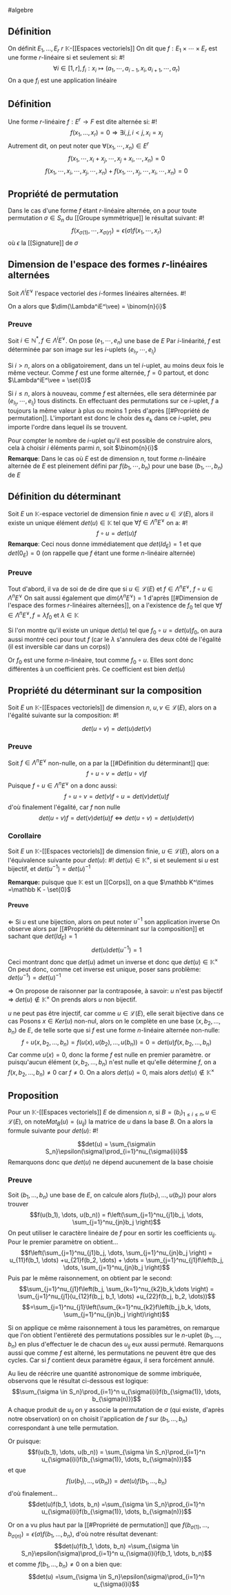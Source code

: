 #algebre 
## Définition
On définit $E_1, \dots, E_r$ $r$ $\mathbb K$-[[Espaces vectoriels]]
On dit que $f: E_1 \times \cdots \times E_r$ est une forme $r$-linéaire si et seulement si: #!
$$\forall i \in [1, r], f_i: x_i \mapsto(a_1, \cdots,a_{i-1}, x_i, a_{i+1}, \cdots, a_r)$$
On a que $f_i$ est une application linéaire
<!--ID: 1709998087881-->


## Définition
Une forme $r$-linéaire $f: E^r \to F$ est dite alternée si: #!
$$f(x_1, \dots, x_r) = 0 \Rightarrow \exists i,j, i <j, x_i = x_j$$
Autrement dit, on peut noter que $\forall(x_1, \cdots, x_n) \in E^r$
$$f(x_1, \cdots, x_i +x_j, \cdots, x_j +x_i, \cdots, x_n) = 0$$
$$f(x_1, \cdots, x_i, \cdots, x_j, \cdots,  x_n) +f(x_1,\cdots, x_j, \cdots, x_i,\cdots, x_n) = 0$$
<!--ID: 1709998087888-->

## Propriété de permutation
Dans le cas d'une forme $f$ étant $r$-linéaire alternée, on a pour toute permutation $\sigma \in S_n$ du [[Groupe symmétrique]] le résultat suivant: #!
$$f(x_{\sigma(1)}, \cdots, x_{\sigma(r)}) = \epsilon(\sigma)f(x_1, \cdots, x_r)$$
où $\epsilon$ la [[Signature]] de $\sigma$
<!--ID: 1709999896083-->


## Dimension de l'espace des formes $r$-linéaires alternées
Soit $\Lambda^iE^\vee$ l'espace vectoriel des $i$-formes linéaires alternées. #!

On a alors que $\dim(\Lambda^iE^\vee) = \binom{n}{i}$ 
<!--ID: 1709999896090-->


### Preuve
Soit $i \in \mathbb N^*, f \in \Lambda^iE^\vee$. On pose $(e_1, \cdots, e_n)$ une base de $E$
Par $i$-linéarité, $f$ est déterminée par son image sur les $i$-uplets $(e_{l_1}, \cdots, e_{l_i})$

Si $i > n$, alors on a obligatoirement, dans un tel $i$-uplet, au moins deux fois le même vecteur.
Comme $f$ est une forme alternée, $f = 0$ partout, et donc $\Lambda^iE^\vee = \set{0}$

Si $i \leq n$, alors à nouveau, comme $f$ est alternées, elle sera déterminée par $(e_{l_1}, \cdots, e_{l_i})$ tous distincts.
En effectuant des permutations sur ce $i$-uplet, $f$ a toujours la même valeur à plus ou moins 1 près d'après [[#Propriété de permutation]]. L'important  est donc le choix des $e_k$ dans ce $i$-uplet, peu importe l'ordre dans lequel ils se trouvent.

Pour compter le nombre de $i$-uplet qu'il est possible de construire alors, cela à choisir $i$ éléments parmi $n$, soit $\binom{n}{i}$ 
$$\tag*{$\blacksquare$}$$
**Remarque**: Dans le cas où $E$ est de dimension $n$, tout forme $n$-linéaire alternée de $E$ est pleinement défini par $f(b_1, \cdots, b_n)$ pour une base $(b_1, \cdots, b_n)$ de $E$ 

## Définition du déterminant
Soit $E$ un $\mathbb K$-espace vectoriel de dimension finie $n$ avec $u \in \mathcal{L}(E)$, alors il existe un unique élément $det(u) \in \mathbb K$ tel que $\forall f \in \Lambda^nE^\vee$ on a: #!
$$f \circ u = det(u)f$$
**Remarque**:
Ceci nous donne immédiatement que $det(Id_E) = 1$ et que $det(0_E) = 0$ (on rappelle que $f$ étant une forme $n$-linéaire alternée)
<!--ID: 1709999896094-->

### Preuve
Tout d'abord, il va de soi de de dire que si $u \in \mathcal L(E)$ et $f \in \Lambda^n E^\vee$, $f \circ u \in \Lambda^nE^\vee$
On sait aussi également que $dim(\Lambda ^nE^\vee) = 1$ d'après [[#Dimension de l'espace des formes $r$-linéaires alternées]], on a l'existence de $f_0$ tel que $\forall f \in \Lambda^nE^\vee, f= \lambda f_0$ et $\lambda \in \mathbb K$

Si l'on montre qu'il existe un unique $det(u)$ tel que $f_0 \circ u = det(u)f_0$, on aura aussi montré ceci pour tout $f$ (car le $\lambda$ s'annulera des deux côté de l'égalité (il est inversible car dans un corps))

Or $f_0$ est une forme $n$-linéaire, tout comme $f_0 \circ u$. Elles sont donc différentes à un coefficient près. Ce coefficient est bien $det(u)$

## Propriété du déterminant sur la composition
Soit $E$ un $\mathbb K$-[[Espaces vectoriels]] de dimension $n$, $u,v \in \mathcal L(E)$, alors on a l'égalité suivante sur la composition: #!

$$det(u \circ v ) = det(u)det(v)$$
<!--ID: 1710023152442-->


### Preuve
Soit $f \in \Lambda^nE^\vee$ non-nulle, on a par la [[#Définition du déterminant]] que:
$$f \circ u \circ v = det(u\circ v)f$$
Puisque $f \circ u \in \Lambda^nE^\vee$ on a donc aussi:
$$f \circ u \circ v = det(v)f \circ u = det(v)det(u)f$$
d'où finalement l'égalité, car $f$ non nulle
$$det(u\circ v)f = det(v)det(u)f \Leftrightarrow det(u \circ v) = det(u)det(v)$$

### Corollaire
Soit $E$ un $\mathbb K$-[[Espaces vectoriels]] de dimension finie, $u \in \mathcal L(E)$, alors on a l'équivalence suivante pour $det(u)$: #!
$det(u) \in \mathbb K^\times$, si et seulement si $u$ est bijectif, et $det(u^{-1}) = det(u)^{-1}$
<!--ID: 1710023152456-->


**Remarque:** puisque que $\mathbb K$ est un [[Corps]], on a que $\mathbb K^\times =\mathbb K - \set{0}$
#### Preuve
$\Leftarrow$
Si $u$ est une bijection, alors on peut noter $u^{-1}$ son application inverse
On observe alors par [[#Propriété du déterminant sur la composition]] et sachant que $det(Id_E) = 1$
$$det(u)det(u^{-1}) = 1$$
Ceci montrant donc que $det(u)$ admet un inverse et donc que $det(u) \in \mathbb K^\times$
On peut donc, comme cet inverse est unique, poser sans problème: $det(u^{-1}) = det(u)^{-1}$

$\Rightarrow$
On propose de raisonner par la contraposée, à savoir: $u$ n'est pas bijectif $\Rightarrow$ $det(u) \not \in \mathbb K^\times$ 
On prends alors $u$ non bijectif.

$u$ ne peut pas être injectif, car comme $u \in \mathcal L(E)$, elle serait bijective dans ce cas
Posons $x \in Ker(u)$ non-nul, alors on le complète en une base $(x, b_2, \dots, b_n)$ de $E$, de telle sorte que si $f$ est une forme $n$-linéaire alternée non-nulle:
$$f \circ u (x, b_2, \dots, b_n) = f(u(x), u(b_2), \dots, u(b_n)) = 0 = det(u)f(x, b_2, \dots, b_n)$$
Car comme $u(x) = 0$, donc la forme $f$ est nulle en premier paramètre.
or puisqu'aucun élément $(x, b_2, \dots, b_n)$ n'est nulle et qu'elle détermine $f$, on a $f(x, b_2, \dots, b_n) \not = 0$ car $f \not = 0$.
On a alors $det(u) = 0$, mais alors $det(u) \not \in \mathbb K^\times$

## Proposition
Pour un $\mathbb K$-[[Espaces vectoriels]] $E$ de dimension $n$, si $B = (b_i)_{1 \leq i \leq n}, u \in \mathcal L(E)$, on note$Mat_B(u) = (u_{ij})$ la matrice de $u$ dans la base $B$. On a alors la formule suivante pour $det(u)$: #!

$$det(u) = \sum_{\sigma\in S_n}\epsilon(\sigma)\prod_{i=1}^nu_{\sigma(i)i}$$
Remarquons donc que $det(u)$ ne dépend aucunement de la base choisie
<!--ID: 1710023152461-->


### Preuve
Soit $(b_1, \dots, b_n)$ une base de $E$, on calcule alors $f(u(b_1), \dots, u(b_n))$ pour alors trouver
$$f(u(b_1), \dots, u(b_n)) = f\left(\sum_{j=1}^nu_{j1}b_j, \dots, \sum_{j=1}^nu_{jn}b_j \right)$$
On peut utiliser le caractère linéaire de $f$ pour en sortir les coefficients $u_{ij}$. Pour le premier paramètre on obtient...
$$f\left(\sum_{j=1}^nu_{j1}b_j, \dots, \sum_{j=1}^nu_{jn}b_j \right) = u_{11}f(b_1, \dots) +u_{21}f(b_2, \dots) + \dots = \sum_{j=1}^nu_{j1}f\left(b_j, \dots, \sum_{j=1}^nu_{jn}b_j \right)$$
Puis par le même raisonnement, on obtient par le second:
$$\sum_{j=1}^nu_{j1}f\left(b_j, \sum_{k=1}^nu_{k2}b_k,\dots \right) = \sum_{j=1}^nu_{j1}(u_{12}f(b_j, b_1, \dots) +u_{22}f(b_j, b_2, \dots))$$
$$=\sum_{j=1}^nu_{j1}\left(\sum_{k=1}^nu_{k2}f\left(b_j,b_k, \dots, \sum_{j=1}^nu_{jn}b_j \right)\right)$$

Si on applique ce même raisonnement à tous les paramètres, on remarque que l'on obtient l'entièreté des permutations possibles sur le $n$-uplet $(b_1, \dots, b_n)$ en plus d'effectuer le de chacun des $u_{ij}$ eux aussi permuté.
Remarquons aussi que comme $f$ est alterné, les permutations ne peuvent être que des cycles. Car si $f$ contient deux paramètre égaux, il sera forcément annulé.

Au lieu de réécrire une quantité astronomique de somme imbriquée, observons que le résultat ci-dessous est logique:
$$\sum_{\sigma \in S_n}\prod_{i=1}^n u_{\sigma(i)i}f(b_{\sigma(1)}, \dots, b_{\sigma(n)})$$
A chaque produit de $u_{ij}$ on y associe la permutation de $\sigma$ (qui existe, d'après notre observation) on on choisit l'application de $f$ sur $(b_1, \dots, b_n)$ correspondant à une telle permutation.

Or puisque:
$$f(u(b_1), \dots, u(b_n)) = \sum_{\sigma \in S_n}\prod_{i=1}^n u_{\sigma(i)i}f(b_{\sigma(1)}, \dots, b_{\sigma(n)})$$
et que 
$$f(u(b_1), \dots, u(b_n)) = det(u)f(b_1, \dots, b_n)$$
d'où finalement...
$$det(u)f(b_1, \dots, b_n) =\sum_{\sigma \in S_n}\prod_{i=1}^n u_{\sigma(i)i}f(b_{\sigma(1)}, \dots, b_{\sigma(n)})$$

Or on a vu plus haut par la [[#Propriété de permutation]] que $f(b_{\sigma(1)}, \dots, b_{\sigma(n)}) = \epsilon(\sigma)f(b_1, \dots, b_n)$, d'où notre résultat devenant:
$$det(u)f(b_1, \dots, b_n) =\sum_{\sigma \in S_n}\epsilon(\sigma)\prod_{i=1}^n u_{\sigma(i)i}f(b_1, \dots, b_n)$$
et comme $f(b_1, \dots, b_n) \not = 0$ on a bien que:
$$det(u) =\sum_{\sigma \in S_n}\epsilon(\sigma)\prod_{i=1}^n u_{\sigma(i)i}$$
$$\tag*{$\blacksquare$}$$